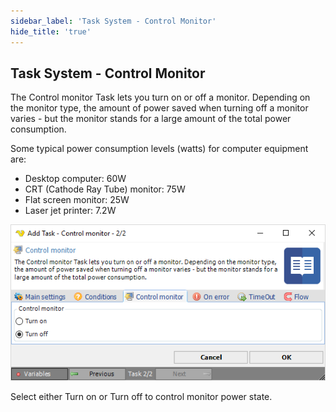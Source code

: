 ```yaml
---
sidebar_label: 'Task System - Control Monitor'
hide_title: 'true'
---
```


## Task System - Control Monitor

The Control monitor Task lets you turn on or off a monitor. Depending on the monitor type, the amount of power saved when turning off a monitor varies - but the monitor stands for a large amount of the total power consumption.
 
Some typical power consumption levels (watts) for computer equipment are:

* Desktop computer: 60W
* CRT (Cathode Ray Tube) monitor: 75W
* Flat screen monitor: 25W
* Laser jet printer: 7.2W

![](../../../static/img/tasksystemcontrolmonitor.png)

Select either Turn on or Turn off to control monitor power state.

